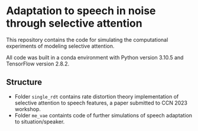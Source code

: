# Adaptation to speech in noise through selective attention

This repository contains the code for simulating the computational experiments of modeling selective attention.

All code was built in a conda environment with Python version 3.10.5 and TensorFlow version 2.8.2.

## Structure

* Folder `single_rdt` contains rate distortion theory implementation of selective attention to speech features, a paper submitted to CCN 2023 workshop.
* Folder `me_vae` containts code of further simulations of speech adaptation to situation/speaker.



